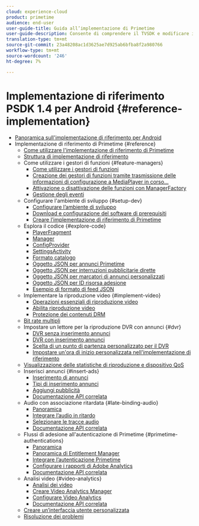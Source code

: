 ```yaml
---
cloud: experience-cloud
product: primetime
audience: end-user
user-guide-title: Guida all’implementazione di Primetime
user-guide-description: Consente di comprendere il TVSDK e modificare i gestori delle funzioni per personalizzare il lettore personale.
translation-type: tm+mt
source-git-commit: 23a48208ac1d3625ae7d925ab6bfba8f2a980766
workflow-type: tm+mt
source-wordcount: '246'
ht-degree: 7%

---
```



# Implementazione di riferimento PSDK 1.4 per Android {#reference-implementation}

+ [Panoramica sull&#39;implementazione di riferimento per Android](home.md)
+ Implementazione di riferimento di Primetime {#reference}
   + [Come utilizzare l&#39;implementazione di riferimento di Primetime](ref-implementation/how-to-use-ref-player.md)
   + [Struttura di implementazione di riferimento](ref-implementation/ref-player-structure.md)
   + Come utilizzare i gestori di funzioni {#feature-managers}
      + [Come utilizzare i gestori di funzioni](ref-implementation/using-feature-managers/how-to-use-feature-managers.md)
      + [Creazione dei gestori di funzioni tramite trasmissione delle informazioni di configurazione a MediaPlayer in corso...](ref-implementation/using-feature-managers/creating-feature-managers.md)
      + [Attivazione o disattivazione delle funzioni con ManagerFactory](ref-implementation/using-feature-managers/turning-features-on-off.md)
      + [Gestione degli eventi](ref-implementation/using-feature-managers/handling-events.md)
   + Configurare l&#39;ambiente di sviluppo {#setup-dev}
      + [Configurare l’ambiente di sviluppo](set-up-dev-environment/set-up-dev-environment-overview.md)
      + [Download e configurazione del software di prerequisiti](set-up-dev-environment/download-prereqs-android.md)
      + [Creare l’implementazione di riferimento di Primetime](set-up-dev-environment/install-the-ref-player-project.md)
   + Esplora il codice {#explore-code}
      + [PlayerFragment](set-up-dev-environment/exploring-code/player-fragment.md)
      + [Manager](set-up-dev-environment/exploring-code/about-psdk-feature-managers.md)
      + [ConfigProvider](set-up-dev-environment/exploring-code/config-provider.md)
      + [SettingsActivity](set-up-dev-environment/exploring-code/settings-activity.md)
      + [Formato catalogo](set-up-dev-environment/exploring-code/catalog-format.md)
      + [Oggetto JSON per annunci Primetime](set-up-dev-environment/exploring-code/json-pt-ads.md)
      + [Oggetto JSON per interruzioni pubblicitarie dirette](set-up-dev-environment/exploring-code/json-direct-ad-breaks.md)
      + [Oggetto JSON per marcatori di annunci personalizzati](set-up-dev-environment/exploring-code/json-custom-ad-markers.md)
      + [Oggetto JSON per ID risorsa adesione](set-up-dev-environment/exploring-code/json-entitlement-resource-id.md)
      + [Esempio di formato di feed JSON](set-up-dev-environment/exploring-code/example-json-feed-format.md)
   + Implementare la riproduzione video {#implement-video}
      + [Operazioni essenziali di riproduzione video](implement-video-playback/video-playback.md)
      + [Abilita riproduzione video](implement-video-playback/enable-video-playback.md)
      + [Protezione dei contenuti DRM](implement-video-playback/content-protection.md)
   + [Bit rate multipli](implement-video-playback/mbr.md)
   + Impostare un lettore per la riproduzione DVR con annunci {#dvr}
      + [DVR senza inserimento annunci](implement-video-playback/dvr/dvr-without-ad-insertion.md)
      + [DVR con inserimento annunci](implement-video-playback/dvr/dvr-with-ad-insertion.md)
      + [Scelta di un punto di partenza personalizzato per il DVR](implement-video-playback/dvr/dvr-custom-start-point.md)
      + [Impostare un&#39;ora di inizio personalizzata nell&#39;implementazione di riferimento](implement-video-playback/dvr/set-custom-start-time-dvr.md)
   + [Visualizzazione delle statistiche di riproduzione e dispositivo QoS](implement-video-playback/qos-statistics.md)
   + Inserisci annunci {#insert-ads}
      + [Inserimento di annunci](insert-ads/ad-insertion.md)
      + [Tipi di inserimento annunci](insert-ads/ad-insertion-types.md)
      + [Aggiungi pubblicità](insert-ads/add-advertising.md)
      + [Documentazione API correlata](insert-ads/aps-callbacks-ad-insertion.md)
   + Audio con associazione ritardata {#late-binding-audio}
      + [Panoramica](late-binding-audio/late-binding-audio-overview.md)
      + [Integrare l’audio in ritardo](late-binding-audio/aa-enable.md)
      + [Selezionare le tracce audio](late-binding-audio/select-audio-tracks.md)
      + [Documentazione API correlata](late-binding-audio/aa-api-callbacks.md)
   + Flussi di adesione all&#39;autenticazione di Primetime {#primetime-authentications}
      + [Panoramica](paytvpass-entitlement/paytvpass-entitlement-overview.md)
      + [Panoramica di Entitlement Manager](paytvpass-entitlement/entitlement-overvivew.md)
      + [Integrare l’autenticazione Primetime](paytvpass-entitlement/integrate-pass.md)
      + [Configurare i rapporti di Adobe Analytics](paytvpass-entitlement/pass-analytics-setup.md)
      + [Documentazione API correlata](paytvpass-entitlement/pass-apis-callbacks.md)
   + Analisi video {#video-analytics}
      + [Analisi dei video](video-analytics/video-analytics-overview.md)
      + [Creare Video Analytics Manager](video-analytics/create-video-analytics-manager.md)
      + [Configurare Video Analytics](video-analytics/configure-video-analytics-manager.md)
      + [Documentazione API correlata](video-analytics/va-apis-callbacks.md)
   + [Creare un’interfaccia utente personalizzata](build-custom-ui.md)
   + [Risoluzione dei problemi](troubleshooting.md)
